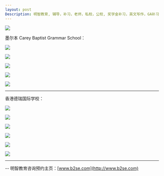 ```yaml
---
layout: post
Description: 明智教育, 辅导，补习，老师，私校，公校, 奖学金补习，英文写作，GA补习辅导，大学选择，工作规划，从业规划，天才儿童是浮云，澳洲学生挫折教育，儿童空间推理，空间理解能力， 自我观对学习成绩的影响，ATAR 成绩，学校排名局限性，学校 VCE 排名 谬误，学校 VCE 排名错误, 香港德瑞国际学校 介绍 比较, 澳洲 墨尔本 Carey，Scholarship Tutoring, General Ability, Numerical Reasoning, Verbal Reasoning Tutoring, Writing, Universities Selection, Career Education, Career Advisors, Guidance, Melbourne Private Schools, Selective Schools, Writing tutoring, Interviews tutoring, Resume Writing, Spatial skills, Failures help gifted children，Critical and creative thinking involves reasoning, using and analysing evidence, and applying knowledge to find creative solutions to complex problems；Verbal Reasoning, Decision Making, Quantitative Reasoning, Abstract Reasoning, Situational Judgement, self-concept and school results, school marks, gender differences in STEM subjects, Hong Kong GSIS German Swiss International School, Carey Baptist Grammar School comparison, 香港国际学校，澳洲 澳大利亚 学校 留学比较
---
```


![](https://farm8.staticflickr.com/7923/46418180102_4a94d53c6e_o.jpg)

墨尔本 Carey Baptist Grammar School：

![](https://farm8.staticflickr.com/7844/44652268810_84215566d9_o.jpg)

![](https://farm5.staticflickr.com/4862/46418225882_fec933a9fe_o.jpg)

![](https://farm5.staticflickr.com/4911/46469246781_446e8afe39_o.jpg)

![](https://www.carey.com.au/sites/default/files/basic-page/P3140085.jpg)

![](https://farm5.staticflickr.com/4831/45556191165_493345f445_o.jpg)

--------------------------------------------------------------------
香港德瑞国际学校：

![](https://farm5.staticflickr.com/4899/45745687174_37a81e055e_o.jpg)

![](https://farm8.staticflickr.com/7839/44652277340_e476382c93_o.jpg)

![](https://farm5.staticflickr.com/4876/31529358377_f179cffbdb_o.jpg)

![](https://farm5.staticflickr.com/4869/45556434905_a327bdddfd_o.jpg)

![](https://farm8.staticflickr.com/7911/31529357917_a39d0ec04b_o.jpg)

![](https://farm8.staticflickr.com/7831/46418226542_18870c1c6f_o.jpg)

	
--------
-- 明智教育咨询预约主页：[www.b2se.com](http://www.b2se.com)

